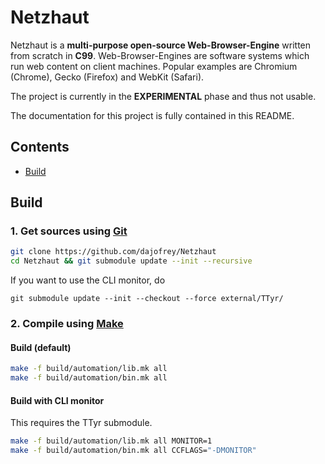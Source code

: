 # Netzhaut
 
Netzhaut is a **multi-purpose open-source Web-Browser-Engine** written from scratch in **C99**. 
Web-Browser-Engines are software systems which run web content on client machines. 
Popular examples are Chromium (Chrome), Gecko (Firefox) and WebKit (Safari).

The project is currently in the **EXPERIMENTAL** phase and thus not usable. 

The documentation for this project is fully contained in this README.

## Contents
  
 - [Build](#Build)

## Build


### 1. Get sources using [Git](https://git-scm.com/)
```bash 
git clone https://github.com/dajofrey/Netzhaut
cd Netzhaut && git submodule update --init --recursive
```
If you want to use the CLI monitor, do
```
git submodule update --init --checkout --force external/TTyr/
```

### 2. Compile using [Make](https://en.wikipedia.org/wiki/Make_\(software\))

#### Build (default)
```bash 
make -f build/automation/lib.mk all 
make -f build/automation/bin.mk all
```

#### Build with CLI monitor
This requires the TTyr submodule.
```bash
make -f build/automation/lib.mk all MONITOR=1
make -f build/automation/bin.mk all CCFLAGS="-DMONITOR"
```
